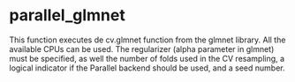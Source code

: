 # parallel_glmnet
This function executes de cv.glmnet function from the glmnet library.
All the available CPUs can be used. 
The regularizer (alpha parameter in glmnet) must be specified, as well the number of folds used in the CV resampling, a logical indicator if the Parallel backend should be used, and a seed number.
